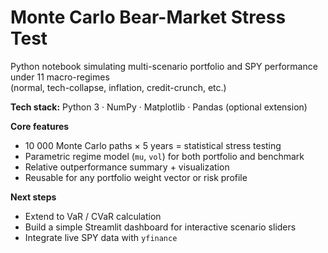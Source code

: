# Monte Carlo Bear-Market Stress Test
Python notebook simulating multi-scenario portfolio and SPY performance under 11 macro-regimes  
(normal, tech-collapse, inflation, credit-crunch, etc.)

**Tech stack:** Python 3 · NumPy · Matplotlib · Pandas (optional extension)  

**Core features**
- 10 000 Monte Carlo paths × 5 years = statistical stress testing
- Parametric regime model (`mu`, `vol`) for both portfolio and benchmark
- Relative outperformance summary + visualization
- Reusable for any portfolio weight vector or risk profile

**Next steps**
- Extend to VaR / CVaR calculation
- Build a simple Streamlit dashboard for interactive scenario sliders
- Integrate live SPY data with `yfinance`
